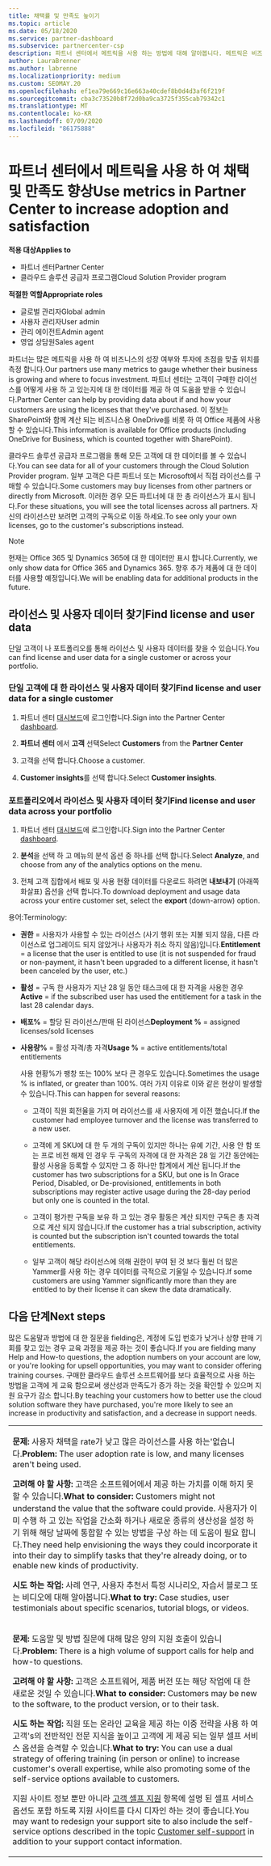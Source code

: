 ```yaml
---
title: 채택률 및 만족도 높이기
ms.topic: article
ms.date: 05/18/2020
ms.service: partner-dashboard
ms.subservice: partnercenter-csp
description: 파트너 센터에서 메트릭을 사용 하는 방법에 대해 알아봅니다. 메트릭은 비즈니스의 성장, 고객이 라이선스를 사용 하는 방법 및 투자에 집중 하는 위치를 표시할 수 있습니다.
author: LauraBrenner
ms.author: labrenne
ms.localizationpriority: medium
ms.custom: SEOMAY.20
ms.openlocfilehash: ef1ea79e669c16e663a40cdef8b0d4d3af6f219f
ms.sourcegitcommit: cba3c73520b8f72d0ba9ca3725f355cab79342c1
ms.translationtype: MT
ms.contentlocale: ko-KR
ms.lasthandoff: 07/09/2020
ms.locfileid: "86175888"
---
```

# <a name="use-metrics-in-partner-center-to-increase-adoption-and-satisfaction"></a><span data-ttu-id="50131-104">파트너 센터에서 메트릭을 사용 하 여 채택 및 만족도 향상</span><span class="sxs-lookup"><span data-stu-id="50131-104">Use metrics in Partner Center to increase adoption and satisfaction</span></span>

<span data-ttu-id="50131-105">**적용 대상**</span><span class="sxs-lookup"><span data-stu-id="50131-105">**Applies to**</span></span>

- <span data-ttu-id="50131-106">파트너 센터</span><span class="sxs-lookup"><span data-stu-id="50131-106">Partner Center</span></span>
- <span data-ttu-id="50131-107">클라우드 솔루션 공급자 프로그램</span><span class="sxs-lookup"><span data-stu-id="50131-107">Cloud Solution Provider program</span></span>

<span data-ttu-id="50131-108">**적절한 역할**</span><span class="sxs-lookup"><span data-stu-id="50131-108">**Appropriate roles**</span></span>

- <span data-ttu-id="50131-109">글로벌 관리자</span><span class="sxs-lookup"><span data-stu-id="50131-109">Global admin</span></span>
- <span data-ttu-id="50131-110">사용자 관리자</span><span class="sxs-lookup"><span data-stu-id="50131-110">User admin</span></span>
- <span data-ttu-id="50131-111">관리 에이전트</span><span class="sxs-lookup"><span data-stu-id="50131-111">Admin agent</span></span>
- <span data-ttu-id="50131-112">영업 상담원</span><span class="sxs-lookup"><span data-stu-id="50131-112">Sales agent</span></span>

<span data-ttu-id="50131-113">파트너는 많은 메트릭을 사용 하 여 비즈니스의 성장 여부와 투자에 초점을 맞출 위치를 측정 합니다.</span><span class="sxs-lookup"><span data-stu-id="50131-113">Our partners use many metrics to gauge whether their business is growing and where to focus investment.</span></span> <span data-ttu-id="50131-114">파트너 센터는 고객이 구매한 라이선스를 어떻게 사용 하 고 있는지에 대 한 데이터를 제공 하 여 도움을 받을 수 있습니다.</span><span class="sxs-lookup"><span data-stu-id="50131-114">Partner Center can help by providing data about if and how your customers are using the licenses that they've purchased.</span></span> <span data-ttu-id="50131-115">이 정보는 SharePoint와 함께 계산 되는 비즈니스용 OneDrive를 비롯 하 여 Office 제품에 사용할 수 있습니다.</span><span class="sxs-lookup"><span data-stu-id="50131-115">This information is available for Office products (including OneDrive for Business, which is counted together with SharePoint).</span></span>

<span data-ttu-id="50131-116">클라우드 솔루션 공급자 프로그램을 통해 모든 고객에 대 한 데이터를 볼 수 있습니다.</span><span class="sxs-lookup"><span data-stu-id="50131-116">You can see data for all of your customers through the Cloud Solution Provider program.</span></span> <span data-ttu-id="50131-117">일부 고객은 다른 파트너 또는 Microsoft에서 직접 라이선스를 구매할 수 있습니다.</span><span class="sxs-lookup"><span data-stu-id="50131-117">Some customers may buy licenses from other partners or directly from Microsoft.</span></span> <span data-ttu-id="50131-118">이러한 경우 모든 파트너에 대 한 총 라이선스가 표시 됩니다.</span><span class="sxs-lookup"><span data-stu-id="50131-118">For these situations, you will see the total licenses across all partners.</span></span> <span data-ttu-id="50131-119">자신의 라이선스만 보려면 고객의 구독으로 이동 하세요.</span><span class="sxs-lookup"><span data-stu-id="50131-119">To see only your own licenses, go to the customer's subscriptions instead.</span></span>

> [!NOTE]  
>  <span data-ttu-id="50131-120">현재는 Office 365 및 Dynamics 365에 대 한 데이터만 표시 합니다.</span><span class="sxs-lookup"><span data-stu-id="50131-120">Currently, we only show data for Office 365 and Dynamics 365.</span></span> <span data-ttu-id="50131-121">향후 추가 제품에 대 한 데이터를 사용할 예정입니다.</span><span class="sxs-lookup"><span data-stu-id="50131-121">We will be enabling data for additional products in the future.</span></span>

## <a name="find-license-and-user-data"></a><span data-ttu-id="50131-122">라이선스 및 사용자 데이터 찾기</span><span class="sxs-lookup"><span data-stu-id="50131-122">Find license and user data</span></span>

<span data-ttu-id="50131-123">단일 고객이 나 포트폴리오를 통해 라이선스 및 사용자 데이터를 찾을 수 있습니다.</span><span class="sxs-lookup"><span data-stu-id="50131-123">You can find license and user data for a single customer or across your portfolio.</span></span>

### <a name="find-license-and-user-data-for-a-single-customer"></a><span data-ttu-id="50131-124">단일 고객에 대 한 라이선스 및 사용자 데이터 찾기</span><span class="sxs-lookup"><span data-stu-id="50131-124">Find license and user data for a single customer</span></span>

1. <span data-ttu-id="50131-125">파트너 센터 [대시보드](https://partner.microsoft.com/dashboard)에 로그인합니다.</span><span class="sxs-lookup"><span data-stu-id="50131-125">Sign into the Partner Center [dashboard](https://partner.microsoft.com/dashboard).</span></span>

2. <span data-ttu-id="50131-126">**파트너 센터** 에서 **고객** 선택</span><span class="sxs-lookup"><span data-stu-id="50131-126">Select **Customers** from the **Partner Center**</span></span>

3. <span data-ttu-id="50131-127">고객을 선택 합니다.</span><span class="sxs-lookup"><span data-stu-id="50131-127">Choose a customer.</span></span>

4. <span data-ttu-id="50131-128">**Customer insights**를 선택 합니다.</span><span class="sxs-lookup"><span data-stu-id="50131-128">Select **Customer insights**.</span></span>

### <a name="find-license-and-user-data-across-your-portfolio"></a><span data-ttu-id="50131-129">포트폴리오에서 라이선스 및 사용자 데이터 찾기</span><span class="sxs-lookup"><span data-stu-id="50131-129">Find license and user data across your portfolio</span></span>

1. <span data-ttu-id="50131-130">파트너 센터 [대시보드](https://partner.microsoft.com/dashboard)에 로그인합니다.</span><span class="sxs-lookup"><span data-stu-id="50131-130">Sign into the Partner Center [dashboard](https://partner.microsoft.com/dashboard).</span></span>

2. <span data-ttu-id="50131-131">**분석**을 선택 하 고 메뉴의 분석 옵션 중 하나를 선택 합니다.</span><span class="sxs-lookup"><span data-stu-id="50131-131">Select **Analyze**, and choose from any of the analytics options on the menu.</span></span>

3. <span data-ttu-id="50131-132">전체 고객 집합에서 배포 및 사용 현황 데이터를 다운로드 하려면 **내보내기** (아래쪽 화살표) 옵션을 선택 합니다.</span><span class="sxs-lookup"><span data-stu-id="50131-132">To download deployment and usage data across your entire customer set, select the **export** (down-arrow) option.</span></span>

<span data-ttu-id="50131-133">용어:</span><span class="sxs-lookup"><span data-stu-id="50131-133">Terminology:</span></span>

- <span data-ttu-id="50131-134">**권한** = 사용자가 사용할 수 있는 라이선스 (사기 행위 또는 지불 되지 않음, 다른 라이선스로 업그레이드 되지 않았거나 사용자가 취소 하지 않음)입니다.</span><span class="sxs-lookup"><span data-stu-id="50131-134">**Entitlement** = a license that the user is entitled to use (it is not suspended for fraud or non-payment, it hasn't been upgraded to a different license, it hasn't been canceled by the user, etc.)</span></span>

- <span data-ttu-id="50131-135">**활성** = 구독 한 사용자가 지난 28 일 동안 태스크에 대 한 자격을 사용한 경우</span><span class="sxs-lookup"><span data-stu-id="50131-135">**Active** = if the subscribed user has used the entitlement for a task in the last 28 calendar days.</span></span>

- <span data-ttu-id="50131-136">**배포%** = 할당 된 라이선스/판매 된 라이선스</span><span class="sxs-lookup"><span data-stu-id="50131-136">**Deployment %** = assigned licenses/sold licenses</span></span>

- <span data-ttu-id="50131-137">**사용량%** = 활성 자격/총 자격</span><span class="sxs-lookup"><span data-stu-id="50131-137">**Usage %** = active entitlements/total entitlements</span></span>

   <span data-ttu-id="50131-138">사용 현황%가 팽창 또는 100% 보다 큰 경우도 있습니다.</span><span class="sxs-lookup"><span data-stu-id="50131-138">Sometimes the usage % is inflated, or greater than 100%.</span></span> <span data-ttu-id="50131-139">여러 가지 이유로 이와 같은 현상이 발생할 수 있습니다.</span><span class="sxs-lookup"><span data-stu-id="50131-139">This can happen for several reasons:</span></span>

  - <span data-ttu-id="50131-140">고객이 직원 회전율을 가지 며 라이선스를 새 사용자에 게 이전 했습니다.</span><span class="sxs-lookup"><span data-stu-id="50131-140">If the customer had employee turnover and the license was transferred to a new user.</span></span>

  - <span data-ttu-id="50131-141">고객에 게 SKU에 대 한 두 개의 구독이 있지만 하나는 유예 기간, 사용 안 함 또는 프로 비전 해제 인 경우 두 구독의 자격에 대 한 자격은 28 일 기간 동안에는 활성 사용을 등록할 수 있지만 그 중 하나만 합계에서 계산 됩니다.</span><span class="sxs-lookup"><span data-stu-id="50131-141">If the customer has two subscriptions for a SKU, but one is In Grace Period, Disabled, or De-provisioned, entitlements in both subscriptions may register active usage during the 28-day period but only one is counted in the total.</span></span>

  - <span data-ttu-id="50131-142">고객이 평가판 구독을 보유 하 고 있는 경우 활동은 계산 되지만 구독은 총 자격으로 계산 되지 않습니다.</span><span class="sxs-lookup"><span data-stu-id="50131-142">If the customer has a trial subscription, activity is counted but the subscription isn't counted towards the total entitlements.</span></span>

  - <span data-ttu-id="50131-143">일부 고객이 해당 라이선스에 의해 권한이 부여 된 것 보다 훨씬 더 많은 Yammer를 사용 하는 경우 데이터를 극적으로 기울일 수 있습니다.</span><span class="sxs-lookup"><span data-stu-id="50131-143">If some customers are using Yammer significantly more than they are entitled to by their license it can skew the data dramatically.</span></span>

## <a name="next-steps"></a><span data-ttu-id="50131-144">다음 단계</span><span class="sxs-lookup"><span data-stu-id="50131-144">Next steps</span></span>

<span data-ttu-id="50131-145">많은 도움말과 방법에 대 한 질문을 fielding은, 계정에 도입 번호가 낮거나 상향 판매 기회를 찾고 있는 경우 교육 과정을 제공 하는 것이 좋습니다.</span><span class="sxs-lookup"><span data-stu-id="50131-145">If you are fielding many Help and How-to questions, the adoption numbers on your account are low, or you're looking for upsell opportunities, you may want to consider offering training courses.</span></span> <span data-ttu-id="50131-146">구매한 클라우드 솔루션 소프트웨어를 보다 효율적으로 사용 하는 방법을 고객에 게 교육 함으로써 생산성과 만족도가 증가 하는 것을 확인할 수 있으며 지원 요구가 감소 합니다.</span><span class="sxs-lookup"><span data-stu-id="50131-146">By teaching your customers how to better use the cloud solution software they have purchased, you're more likely to see an increase in productivity and satisfaction, and a decrease in support needs.</span></span>

<table>
<colgroup>
<col width="100%" />
</colgroup>
<tbody>
<tr class="odd">
<td><p><span data-ttu-id="50131-147"><strong>문제:</strong> 사용자 채택을 rate가 낮고 많은 라이선스를 사용 하는&#39;없습니다.</span><span class="sxs-lookup"><span data-stu-id="50131-147"><strong>Problem:</strong> The user adoption rate is low, and many licenses aren&#39;t being used.</span></span></p>
<p><span data-ttu-id="50131-148"><strong>고려해 야 할 사항:</strong> 고객은 소프트웨어에서 제공 하는 가치를 이해 하지 못할 수 있습니다.</span><span class="sxs-lookup"><span data-stu-id="50131-148"><strong>What to consider:</strong> Customers might not understand the value that the software could provide.</span></span> <span data-ttu-id="50131-149">사용자가 이미 수행 하 고 있는 작업을 간소화 하거나 새로운 종류의 생산성을 설정 하기 위해 해당 날짜에 통합할 수 있는 방법을 구상 하는 데 도움이 필요 합니다.</span><span class="sxs-lookup"><span data-stu-id="50131-149">They need help envisioning the ways they could incorporate it into their day to simplify tasks that they're already doing, or to enable new kinds of productivity.</span></span></p>
<p><span data-ttu-id="50131-150"><strong>시도 하는 작업:</strong> 사례 연구, 사용자 추천서 특정 시나리오, 자습서 블로그 또는 비디오에 대해 알아봅니다.</span><span class="sxs-lookup"><span data-stu-id="50131-150"><strong>What to try:</strong> Case studies, user testimonials about specific scenarios, tutorial blogs, or videos.</span></span></p></td>
</tr>
<tr class="even">
<td><p><span data-ttu-id="50131-151"><strong>문제:</strong> 도움말 및 방법 질문에 대해 많은 양의 지원 호출이 있습니다.</span><span class="sxs-lookup"><span data-stu-id="50131-151"><strong>Problem:</strong> There is a high volume of support calls for help and how-to questions.</span></span></p>
<p><span data-ttu-id="50131-152"><strong>고려해 야 할 사항:</strong> 고객은 소프트웨어, 제품 버전 또는 해당 작업에 대 한 새로운 것일 수 있습니다.</span><span class="sxs-lookup"><span data-stu-id="50131-152"><strong>What to consider:</strong> Customers may be new to the software, to the product version, or to their task.</span></span></p>
<p><span data-ttu-id="50131-153"><strong>시도 하는 작업:</strong> 직원 또는 온라인 교육을 제공 하는 이중 전략을 사용 하 여 고객&#39;s의 전반적인 전문 지식을 높이고 고객에 게 제공 되는 일부 셀프 서비스 옵션을 승격할 수 있습니다.</span><span class="sxs-lookup"><span data-stu-id="50131-153"><strong>What to try:</strong> You can use a dual strategy of offering training (in person or online) to increase customer&#39;s overall expertise, while also promoting some of the self-service options available to customers.</span></span></p>
<p><span data-ttu-id="50131-154">지원 사이트 정보 뿐만 아니라 <a href="customer-self-support.md" data-raw-source="[Customer self-support](customer-self-support.md)">고객 셀프 지원</a> 항목에 설명 된 셀프 서비스 옵션도 포함 하도록 지원 사이트를 다시 디자인 하는 것이 좋습니다.</span><span class="sxs-lookup"><span data-stu-id="50131-154">You may want to redesign your support site to also include the self-service options described in the topic <a href="customer-self-support.md" data-raw-source="[Customer self-support](customer-self-support.md)">Customer self-support</a> in addition to your support contact information.</span></span></p></td>
</tr>
</tbody>
</table>
